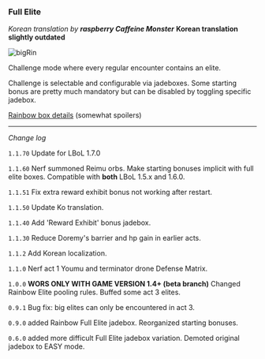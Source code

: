 ### Full Elite

*Korean translation by **raspberry Caffeine Monster***
**Korean translation slightly outdated**

![bigRin](https://github.com/Neoshrimp/TheGoodLBoLMods/assets/89428565/b0c00804-c679-47d8-a31f-93919b27719e)


Challenge mode where every regular encounter contains an elite.

Challenge is selectable and configurable via jadeboxes. Some starting bonus are pretty much mandatory but can be disabled by toggling specific jadebox.

[Rainbow box details](https://github.com/Neoshrimp/TheGoodLBoLMods/blob/master/FullElite/RainbowPoolingRules.md) (somewhat spoilers)

---
*Change log*

`1.1.70` Update for LBoL 1.7.0

`1.1.60` Nerf summoned Reimu orbs. Make starting bonuses implicit with full elite boxes. Compatible with **both** LBoL 1.5.x and 1.6.0.

`1.1.51` Fix extra reward exhibit bonus not working after restart.

`1.1.50` Update Ko translation.

`1.1.40` Add 'Reward Exhibit' bonus jadebox.

`1.1.30` Reduce Doremy's barrier and hp gain in earlier acts.

`1.1.2` Add Korean localization.

`1.1.0` Nerf act 1 Youmu and terminator drone Defense Matrix.

`1.0.0` **WORS ONLY WITH GAME VERSION 1.4+ (beta branch)** Changed Rainbow Elite pooling rules. Buffed some act 3 elites.

`0.9.1` Bug fix: big elites can only be encountered in act 3.

`0.9.0` added Rainbow Full Elite jadebox. Reorganized starting bonuses.

`0.6.0` added more difficult Full Elite jadebox variation. Demoted original jadebox to EASY mode.
